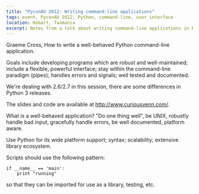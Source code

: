 ```yaml
---
title: "PyconAU 2012: Writing command-line applications"
tags: event, PyconAU 2012, Python, command-line, user interface
location: Hobart, Tasmania
excerpt: Notes from a talk about writing command-line applications in Python at Pycon AU 2012.
---
```


Graeme Cross, How to write a well-behaved Python command-line application.

Goals include developing programs which are robust and well-maintained;
include a flexible, powerful interface; stay within the command-line paradigm
(pipes); handles errors and signals; well tested and documented.

We're dealing with 2.6/2.7 in this session, there are some differences in
Python 3 releases.

The slides and code are available at http://www.curiousvenn.com/.

What is a well-behaved application? "Do one thing well", be UNIX, robustly
handle bad input, gracefully handle errors, be well documented, platform
aware.

Use Python for its wide platform support; syntax; scalability; extensive
library ecosystem.

Scripts should use the following pattern:

    if __name__ == 'main':
        print "running"

so that they can be imported for use as a library, testing, etc.

